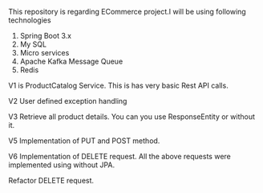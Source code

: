 This repository is regarding ECommerce project.I will be using following technologies
1. Spring Boot 3.x
2. My SQL
3. Micro services
4. Apache Kafka Message Queue
5. Redis

V1 is ProductCatalog Service. 
This is has very basic Rest API calls.

V2 User defined exception handling

V3 Retrieve all product details. You can you use ResponseEntity or without it.

V5 Implementation of PUT and POST method.

V6 Implementation of DELETE request.
All the above requests were implemented using without JPA.

Refactor DELETE request.
